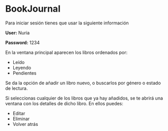# BookJournal

Para iniciar sesión tienes que usar la siguiente información

**User:** Nuria

**Password:** 1234

En la ventana principal aparecen los libros ordenados por:
- Leído
- Leyendo
- Pendientes

Se da la opción de añadir un libro nuevo, o buscarlos por género o estado de lectura.

Si seleccionas cualquier de los libros que ya hay añadidos, se te abrirá una ventana con los detalles de dicho libro. En ellos puedes:
- Editar
- Eliminar
- Volver atrás
